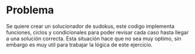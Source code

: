 # Problema

Se quiere crear un solucionador de sudokus, este codigo implementa funciones, ciclos y condicionales para poder revisar cada caso hasta llegar a una solución correcta. Esta situación hace que no sea muy optimo, sin embargo es muy util para trabajar la lógica de este ejercicio.
